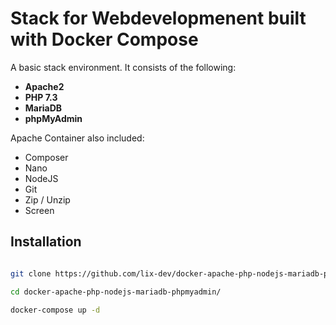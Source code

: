 # Stack for Webdevelopmenent built with Docker Compose

A basic stack environment. It consists of the following:
- **Apache2**
- **PHP 7.3**
- **MariaDB**
- **phpMyAdmin**

Apache Container also included:
- Composer
- Nano
- NodeJS
- Git
- Zip / Unzip
- Screen

## Installation
```bash

git clone https://github.com/lix-dev/docker-apache-php-nodejs-mariadb-phpmyadmin

cd docker-apache-php-nodejs-mariadb-phpmyadmin/

docker-compose up -d

```